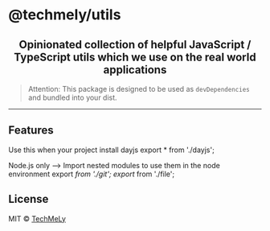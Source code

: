 # @techmely/utils

<h2 align="center">
  Opinionated collection of helpful JavaScript / TypeScript utils which we use on the real world applications
</h2>

> Attention: This package is designed to be used as `devDependencies` and bundled into your dist.

<hr>

## Features

Use this when your project install dayjs
export * from './dayjs';

Node.js only --> Import nested modules to use them in the node environment
export *from './git';
export* from './file';

## License

MIT &copy; [TechMeLy](https://github.com/sponsors/TechMeLy)
